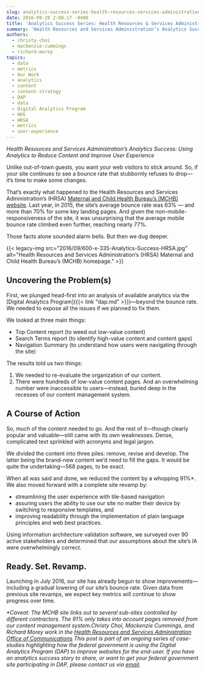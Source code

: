 ```yaml
---
slug: analytics-success-series-health-resources-services-administration
date: 2016-09-20 2:00:17 -0400
title: 'Analytics Success Series: Health Resources & Services Administration'
summary: 'Health Resources and Services Administration’s Analytics Success: Using Analytics to Reduce Content and Improve User Experience  Unlike out-of-town guests, you want your web visitors to stick around. So, if your site continues to see a bounce rate that stubbornly refuses to drop&mdash;it’s time to make some changes. That’s exactly what happened to the Health Resources'
authors:
  - christy-choi
  - mackenzie-cummings
  - richard-morey
topics:
  - data
  - metrics
  - Our Work
  - analytics
  - content
  - content-strategy
  - DAP
  - data
  - Digital Analytics Program
  - HHS
  - HRSA
  - metrics
  - user-experience
---
```


_Health Resources and Services Administration’s Analytics Success: Using Analytics to Reduce Content and Improve User Experience_ 

Unlike out-of-town guests, you want your web visitors to stick around. So, if your site continues to see a bounce rate that stubbornly refuses to drop—it’s time to make some changes.

That’s exactly what happened to the Health Resources and Services Administration’s (HRSA) <a href="http://mchb.hrsa.gov/" target="_blank">Maternal and Child Health Bureau’s (MCHB) website</a>. Last year, in 2015, the site’s average bounce rate was 63% &#8212; and more than 70% for some key landing pages. And given the non-mobile-responsiveness of the site, it was unsurprising that the average mobile bounce rate climbed even further, reaching nearly 77%.

Those facts alone sounded alarm bells. But then we dug deeper.

{{< legacy-img src="2016/09/600-x-335-Analytics-Success-HRSA.jpg" alt="Health Resources and Services Administration’s (HRSA) Maternal and Child Health Bureau’s (MCHB) homepage." >}}

## Uncovering the Problem(s)

First, we plunged head-first into an analysis of available analytics via the [Digital Analytics Program]({{< link "dap.md" >}})—beyond the bounce rate. We needed to expose all the issues if we planned to fix them.

We looked at three main things:

  * Top Content report (to weed out low-value content)
  * Search Terms report (to identify high-value content and content gaps)
  * Navigation Summary (to understand how users were navigating through the site)

The results told us two things:

  1. We needed to re-evaluate the organization of our content.
  2. There were hundreds of low-value content pages. And an overwhelming number were inaccessible to users—instead, buried deep in the recesses of our content management system.

## A Course of Action

So, much of the content needed to go. And the rest of it—though clearly popular and valuable—still came with its own weaknesses. Dense, complicated text sprinkled with acronyms and legal jargon.

We divided the content into three piles: remove, revise and develop. The latter being the brand-new content we’d need to fill the gaps. It would be quite the undertaking—568 pages, to be exact.

When all was said and done, we reduced the content by a whopping 91%*. We also moved forward with a complete site revamp by:

  * streamlining the user experience with tile-based navigation
  * assuring users the ability to use our site no matter their device by switching to responsive templates, and
  * improving readability through the implementation of plain language principles and web best practices.

Using information architecture validation software, we surveyed over 90 active stakeholders and determined that our assumptions about the site’s IA were overwhelmingly correct.

## Ready. Set. Revamp.

Launching in July 2016, our site has already begun to show improvements—including a gradual lowering of our site’s bounce rate. Given data from previous site revamps, we expect key metrics will continue to show progress over time.

 

<cite>*Caveat: The MCHB site links out to several sub-sites controlled by different contractors. The 91% only takes into account pages removed from our content management system.</cite>_Christy Choi, Mackenzie Cummings, and Richard Morey work in the <a href="http://www.hrsa.gov/about/organization/bureaus/oc/index.html" target="_blank">Health Resources and Services Administration Office of Communications</a>_
_This post is part of an ongoing series of case-studies highlighting how the federal government is using the Digital Analytics Program (DAP) to improve websites for the end-user. If you have an analytics success story to share, or want to get your federal government site participating in DAP, please contact us via <a href="mailto:dap@support.digitalgov.gov" target="_blank">email</a>._